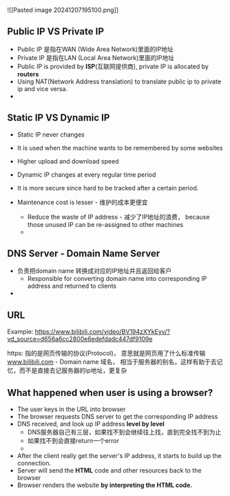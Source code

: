![[Pasted image 20241207195100.png]]

## Public IP  VS Private IP
- Public IP 是指在WAN (Wide Area Network)里面的IP地址
- Private IP  是指在LAN (Local Area Network)里面的IP地址
- Public IP is provided by **ISP**(互联网提供商), private IP is allocated by **routers**
- Using NAT(Network Address translation) to translate public ip to private ip and vice versa.
- 

## Static IP VS Dynamic IP
- Static IP never changes
- It is used when the machine wants to be remembered by some websites
- Higher upload and download speed

- Dynamic IP changes at every regular time period
- It is more secure since hard to be tracked after a certain period.
- Maintenance cost is lesser - 维护的成本更便宜
	- Reduce the waste of IP address - 减少了IP地址的浪费， because those unused IP can be re-assigned to other machines
	- 




## DNS Server - Domain Name Server
- 负责把domain name 转换成对应的IP地址并且返回给客户
	- Responsible for converting domain name into corresponding IP address and returned to clients
- 


## URL

Example:
https://www.bilibili.com/video/BV194zXYkEyv/?vd_source=d656a6cc2800e6edefdadc447df9109e

https: 指的是网页传输的协议(Protocol)， 意思就是网页用了什么标准传输
www.bilibili.com - Domain name 域名， 相当于服务器的别名，这样有助于去记忆，而不是直接去记服务器的ip地址，更复杂

## What happened when user is using a browser?
- The user keys in the URL into browser
- The browser requests DNS server to get the corresponding IP address
- DNS received, and look up IP address **level by level**
	- DNS服务器自己有三层，如果找不到会继续往上找，直到完全找不到为止
	- 如果找不到会直接return一个error
	- 
- After the client really get the server's IP address, it starts to build up the connection.
- Server will send the **HTML** code and other resources back to the browser
- Browser renders the website **by interpreting the HTML code.**

